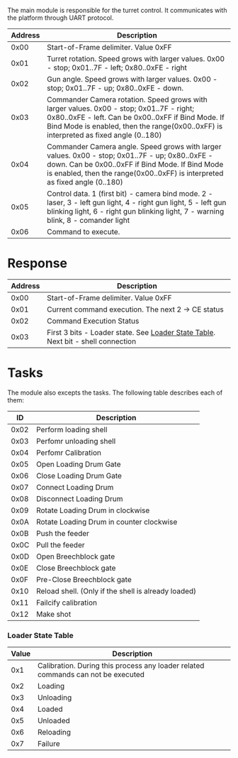The main module is responsible for the turret control. It communicates with the platform through UART protocol.

|  Address |                                                           Description                                                                 |
|----------|---------------------------------------------------------------------------------------------------------------------------------------|
|   0x00   | Start-of-Frame delimiter. Value 0xFF                                  |
|   0x01   | Turret rotation. Speed grows with larger values. 0x00 - stop; 0x01..7F - left; 0x80..0xFE - right           |
|   0x02   | Gun angle. Speed grows with larger values. 0x00 - stop; 0x01..7F - up; 0x80..0xFE - down.                                    |                 |
|   0x03   | Commander Camera rotation. Speed grows with larger values. 0x00 - stop; 0x01..7F - right; 0x80..0xFE - left. Can be 0x00..0xFF if Bind Mode. If Bind Mode is enabled, then the range(0x00..0xFF) is interpreted as fixed angle (0..180) |
|   0x04   | Commander Camera angle. Speed grows with larger values. 0x00 - stop; 0x01..7F - up; 0x80..0xFE - down. Can be 0x00..0xFF if Bind Mode. If Bind Mode is enabled, then the range(0x00..0xFF) is interpreted as fixed angle (0..180) |
|   0x05   | Control data. 1 (first bit) - camera bind mode. 2 - laser, 3 - left gun light, 4 - right gun light, 5 - left gun blinking light, 6 - right gun blinking light, 7 - warning blink, 8 - comander light |
|   0x06   | Command to execute. |


# Response

| Address |                                           Description                                                   |
|---------|---------------------------------------------------------------------------------------------------------|
|  0x00   | Start-of-Frame delimiter. Value 0xFF                                                                    |
|  0x01   | Current command execution. The next 2 -> CE status                                                      |
|  0x02   | Command Execution Status                                                                                |
|  0x03   | First 3 bits - Loader state. See [Loader State Table](#loader-state-table). Next bit - shell connection |


# Tasks

The module also excepts the tasks. The following table describes each of them:

| ID   |                             Description                             |
|------|---------------------------------------------------------------------|
| 0x02  |  Perform loading shell                                             |
| 0x03  |  Perfomr unloading shell                                           |
| 0x04  |  Perfomr Calibration                                               |
| 0x05  |  Open Loading Drum Gate                                            |
| 0x06  |  Close Loading Drum Gate                                           |
| 0x07  |  Connect Loading Drum                                              | 
| 0x08  |  Disconnect Loading Drum                                           |
| 0x09  |  Rotate Loading Drum in clockwise                                  |
| 0x0A  |  Rotate Loading Drum in counter clockwise                          |
| 0x0B  |  Push the feeder                                                   |
| 0x0C  |  Pull the feeder                                                   |
| 0x0D  |  Open Breechblock gate                                             |
| 0x0E  |  Close Breechblock gate                                            |
| 0x0F  |  Pre-Close Breechblock gate                                        |
| 0x10  |  Reload shell. (Only if the shell is already loaded)               |
| 0x11  |  Failcify calibration                                              |
| 0x12  |  Make shot                                                         |

### Loader State Table

| Value |                                Description                                       |
|-------|----------------------------------------------------------------------------------|
|  0x1  | Calibration. During this process any loader related commands can not be executed |
|  0x2  | Loading                                                                          |
|  0x3  | Unloading                                                                        |
|  0x4  | Loaded                                                                           |
|  0x5  | Unloaded                                                                         |
|  0x6  | Reloading                                                                        |
|  0x7  | Failure                                                                          |
